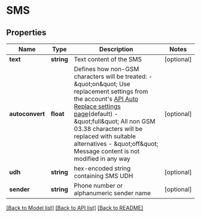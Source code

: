 # SMS

## Properties
Name | Type | Description | Notes
------------ | ------------- | ------------- | -------------
**text** | **string** | Text content of the SMS | [optional] 
**autoconvert** | **float** | Defines how non-GSM characters will be treated: - \&quot;on\&quot; Use replacement settings from the account&#39;s [API Auto Replace settings page](https://dashboard.messente.com/api-settings/auto-replace)(default) - \&quot;full\&quot; All non GSM 03.38 characters will be replaced with suitable alternatives - \&quot;off\&quot; Message content is not modified in any way | [optional] 
**udh** | **string** | hex-encoded string containing SMS UDH | [optional] 
**sender** | **string** | Phone number or alphanumeric sender name | [optional] 

[[Back to Model list]](../README.md#documentation-for-models) [[Back to API list]](../README.md#documentation-for-api-endpoints) [[Back to README]](../README.md)


